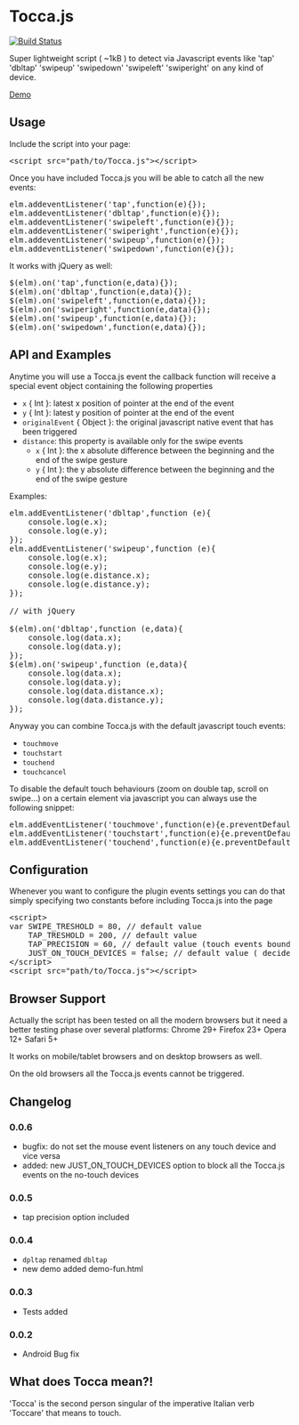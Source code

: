 Tocca.js
========

[![Build Status](https://travis-ci.org/GianlucaGuarini/Tocca.js.png?branch=master)](https://travis-ci.org/GianlucaGuarini/Tocca.js)

Super lightweight script ( ~1kB ) to detect via Javascript events like 'tap' 'dbltap' 'swipeup'  'swipedown'  'swipeleft'  'swiperight' on any kind of device.

<a href="http://gianlucaguarini.github.io/Tocca.js/demo-fun.html" target="_blank">Demo</a>

## Usage

Include the script into your page:
<pre lang="html">
&lt;script src="path/to/Tocca.js"&gt;&lt;/script&gt;
</pre>

Once you have included Tocca.js you will be able to catch all the new events:

<pre lang="javascript">
elm.addeventListener('tap',function(e){});
elm.addeventListener('dbltap',function(e){});
elm.addeventListener('swipeleft',function(e){});
elm.addeventListener('swiperight',function(e){});
elm.addeventListener('swipeup',function(e){});
elm.addeventListener('swipedown',function(e){});
</pre>

It works with jQuery as well:
<pre lang="javascript">
$(elm).on('tap',function(e,data){});
$(elm).on('dbltap',function(e,data){});
$(elm).on('swipeleft',function(e,data){});
$(elm).on('swiperight',function(e,data){});
$(elm).on('swipeup',function(e,data){});
$(elm).on('swipedown',function(e,data){});
</pre>

## API and Examples

Anytime you will use a Tocca.js event the callback function will receive a special event object containing the following properties

 - <code>x</code> { Int }: latest x position of pointer at the end of the event
 - <code>y</code> { Int }: latest y position of pointer at the end of the event
 - <code>originalEvent</code> { Object }: the original javascript native event that has been triggered
 - <code>distance</code>: this property is available only for the swipe events
 	- <code>x</code> { Int }: the x absolute difference between the beginning and the end of the swipe gesture 
 	- <code>y</code> { Int }: the y absolute difference between the beginning and the end of the swipe gesture

Examples:

<pre lang="javascript">
elm.addEventListener('dbltap',function (e){
	console.log(e.x);
	console.log(e.y);
});
elm.addEventListener('swipeup',function (e){
	console.log(e.x);
	console.log(e.y);
	console.log(e.distance.x);
	console.log(e.distance.y);
});

// with jQuery

$(elm).on('dbltap',function (e,data){
	console.log(data.x);
	console.log(data.y);
});
$(elm).on('swipeup',function (e,data){
	console.log(data.x);
	console.log(data.y);
	console.log(data.distance.x);
	console.log(data.distance.y);
});
</pre>


Anyway you can combine Tocca.js with the default javascript touch events:

 - <code>touchmove</code>
 - <code>touchstart</code>
 - <code>touchend</code>
 - <code>touchcancel</code>

To disable the default touch behaviours (zoom on double tap, scroll on swipe...) on a certain element via javascript you can always use the following snippet:

<pre lang="javascript">
elm.addEventListener('touchmove',function(e){e.preventDefault()});
elm.addEventListener('touchstart',function(e){e.preventDefault()});
elm.addEventListener('touchend',function(e){e.preventDefault()});
</pre>


## Configuration

Whenever you want to configure the plugin events settings you can do that simply specifying two constants before including Tocca.js into the page

<pre lang="html">
&lt;script&gt;
var SWIPE_TRESHOLD = 80, // default value
	TAP_TRESHOLD = 200, // default value
	TAP_PRECISION = 60, // default value (touch events boundaries)
	JUST_ON_TOUCH_DEVICES = false; // default value ( decide whether you want to use the Tocca.js events only on the touch devices )
&lt;/script&gt;
&lt;script src="path/to/Tocca.js"&gt;&lt;/script&gt;
</pre>

## Browser Support

Actually the script has been tested on all the modern browsers but it need a better testing phase over several platforms: Chrome 29+ Firefox 23+ Opera 12+ Safari 5+

It works on mobile/tablet browsers and on desktop browsers as well.

On the old browsers all the Tocca.js events cannot be triggered.

## Changelog

### 0.0.6
 - bugfix: do not set the mouse event listeners on any touch device and vice versa
 - added: new JUST_ON_TOUCH_DEVICES option to block all the Tocca.js events on the no-touch devices

### 0.0.5
 - tap precision option included 

### 0.0.4
 - <code>dpltap</code> renamed <code>dbltap</code>
 - new demo added demo-fun.html

### 0.0.3
 - Tests added

### 0.0.2
 - Android Bug fix


## What does Tocca mean?!

'Tocca' is the second person singular of the imperative Italian verb 'Toccare' that means to touch.
